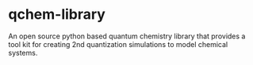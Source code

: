 # qchem-library
  An open source python based quantum chemistry library that provides a tool kit for creating 2nd quantization simulations to model chemical systems.
